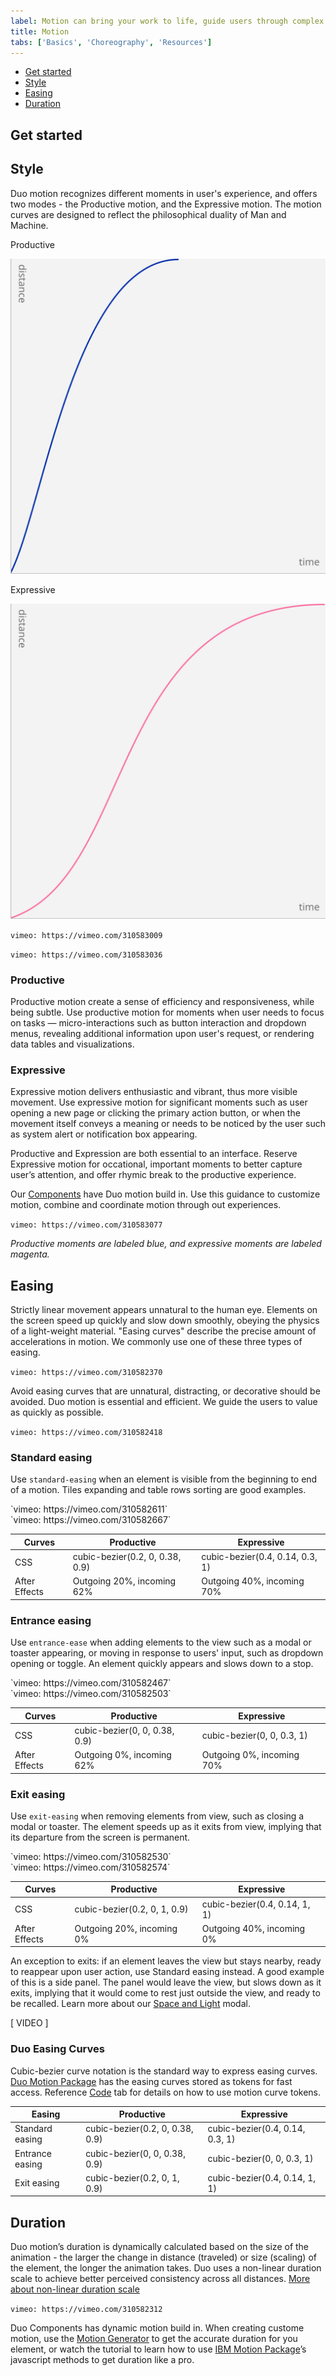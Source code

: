 ```yaml
---
label: Motion can bring your work to life, guide users through complex experiences, and help move forward—from here to there, now to next, start to finish—and make progress.
title: Motion
tabs: ['Basics', 'Choreography', 'Resources']
---
```


<anchor-links>
<ul>
    <li><a href="#get-started">Get started</a></li>
    <li><a href="#style">Style</a></li>
    <li><a href="#easing">Easing</a></li>
    <li><a href="#duration">Duration</a></li>
</ul>
</anchor-links>

## Get started

<grid-wrapper col_lg="8" flex="true" bleed="true">
  <clickable-tile title="Motion Generator" href="https://ibm.github.io/motion/" type="resource"></clickable-tile>
</grid-wrapper>

## Style

Duo motion recognizes different moments in user's experience, and offers two modes - the Productive motion, and the Expressive motion. The motion curves are designed to reflect the philosophical duality of Man and Machine.

<website-tabs>
  <tab label="Curves"><div>
      <grid-wrapper col_lg="8" flex="true">
        <div>
          <p>Productive</p>
          <img src="images/Motion_overview_Curves_productive.svg" alt="Curve graphs representing differences between Productive and Expressive animation curves" />
        </div>
        <div>
          <p>Expressive</p>
          <img src="images/Motion_overview_Curves_expressive.svg" alt="Curve graphs representing differences between Productive and Expressive animation curves" />
        </div>
      </grid-wrapper>
    </div></tab>
<tab label="Abstract">
<div>

`vimeo: https://vimeo.com/310583009`

</div>
</tab>
<tab label="In-situ">
<div>

`vimeo: https://vimeo.com/310583036`

</div>
</tab>
</website-tabs>


### Productive

Productive motion create a sense of efficiency and responsiveness, while being subtle. Use productive motion for moments when user needs to focus on tasks — micro-interactions such as button interaction and dropdown menus, revealing additional information upon user's request, or rendering data tables and visualizations.

### Expressive

Expressive motion delivers enthusiastic and vibrant, thus more visible movement. Use expressive motion for significant moments such as user opening a new page or clicking the primary action button, or when the movement itself conveys a meaning or needs to be noticed by the user such as system alert or notification box appearing.

Productive and Expression are both essential to an interface. Reserve Expressive motion for occational, important moments to better capture user’s attention, and offer rhymic break to the productive experience.

Our [Components](#) have Duo motion build in. Use this guidance to customize motion, combine and coordinate motion through out experiences.

`vimeo: https://vimeo.com/310583077`

_Productive moments are labeled blue, and expressive moments are labeled magenta._

## Easing

Strictly linear movement appears unnatural to the human eye. Elements on the screen speed up quickly and slow down smoothly, obeying the physics of a light-weight material. "Easing curves" describe the precise amount of accelerations in motion. We commonly use one of these three types of easing.

`vimeo: https://vimeo.com/310582370`

Avoid easing curves that are unnatural, distracting, or decorative should be avoided. Duo motion is essential and efficient. We guide the users to value as quickly as possible.

`vimeo: https://vimeo.com/310582418`

### Standard easing

Use `standard-easing` when an element is visible from the beginning to  end of a motion. Tiles expanding and table rows sorting are good examples.

<website-tabs>
  <tab label="Curves">
    <div>
    `vimeo: https://vimeo.com/310582611`
    </div>
  </tab>
  <tab label="Examples">
    <div>
    `vimeo: https://vimeo.com/310582667`
    </div>
  </tab>
</website-tabs>

| Curves        | Productive                      | Expressive                      |
|---------------|---------------------------------|---------------------------------|
| CSS           | cubic-bezier(0.2, 0, 0.38, 0.9) | cubic-bezier(0.4, 0.14, 0.3, 1) |
| After Effects | Outgoing 20%, incoming 62%      | Outgoing 40%, incoming 70%      |

### Entrance easing

Use `entrance-ease` when adding elements to the view such as a modal or toaster appearing, or moving in response to users' input, such as dropdown opening or toggle. An element quickly appears and slows down to a stop.

<website-tabs>
  <tab label="Curves">
    <div>
    `vimeo: https://vimeo.com/310582467`
    </div>
  </tab>
  <tab label="Examples">
    <div>
    `vimeo: https://vimeo.com/310582503`
    </div>
  </tab>
</website-tabs>

| Curves        | Productive                      | Expressive                      |
|---------------|---------------------------------|---------------------------------|
| CSS           | cubic-bezier(0, 0, 0.38, 0.9)   | cubic-bezier(0, 0, 0.3, 1)      |
| After Effects | Outgoing 0%, incoming 62%       | Outgoing 0%, incoming 70%       |

### Exit easing

Use `exit-easing` when removing elements from view, such as closing a modal or toaster. The element speeds up as it exits from view, implying that its departure from the screen is permanent.

<website-tabs>
  <tab label="Curves">
    <div>
    `vimeo: https://vimeo.com/310582530`
    </div>
  </tab>
  <tab label="Examples">
    <div>
    `vimeo: https://vimeo.com/310582574`
    </div>
  </tab>
</website-tabs>

| Curves        | Productive                      | Expressive                      |
|---------------|---------------------------------|---------------------------------|
| CSS           | cubic-bezier(0.2, 0, 1, 0.9)    | cubic-bezier(0.4, 0.14, 1, 1)   |
| After Effects | Outgoing 20%, incoming 0%       | Outgoing 40%, incoming 0%       |

An exception to exits: if an element leaves the view but stays nearby, ready to reappear upon user action, use Standard easing instead. A good example of this is a side panel. The panel would leave the view, but slows down as it exits, implying that it would come to rest just outside the view, and ready to be recalled. Learn more about our [Space and Light](#) modal.

[ VIDEO ]

### Duo Easing Curves

Cubic-bezier curve notation is the standard way to express easing curves. [Duo Motion Package](#) has the easing curves stored as tokens for fast access. Reference [Code](#) tab for details on how to use motion curve tokens.

| Easing          | Productive                      | Expressive                      |
|-----------------|---------------------------------|---------------------------------|
| Standard easing | cubic-bezier(0.2, 0, 0.38, 0.9) | cubic-bezier(0.4, 0.14, 0.3, 1) |
| Entrance easing | cubic-bezier(0, 0, 0.38, 0.9)   | cubic-bezier(0, 0, 0.3, 1)      |
| Exit easing     | cubic-bezier(0.2, 0, 1, 0.9)    | cubic-bezier(0.4, 0.14, 1, 1)   |

## Duration

Duo motion’s duration is dynamically calculated based on the size of the animation - the larger the change in distance (traveled) or size (scaling) of the element, the longer the animation takes. Duo uses a non-linear duration scale to achieve better perceived consistency across all distances. [More about non-linear duration scale](#)

`vimeo: https://vimeo.com/310582312`

Duo Components has dynamic motion build in. When creating custome motion, use the [Motion Generator](#) to get the accurate duration for you element, or watch the tutorial to learn how to use [IBM Motion Package](#)’s javascript methods to get duration like a pro.

<grid-wrapper col_lg="8" flex="true" bleed="true">
<clickable-tile
    title="Motion Generator"
    href="https://ibm.github.io/motion/"
    type="resource"
    >
</clickable-tile>
<clickable-tile
    title="IBM Motion Package"
    href="https://github.com/IBM/carbon-elements/tree/master/packages/motion"
    type="resource"
    >
</clickable-tile>
</grid-wrapper>
